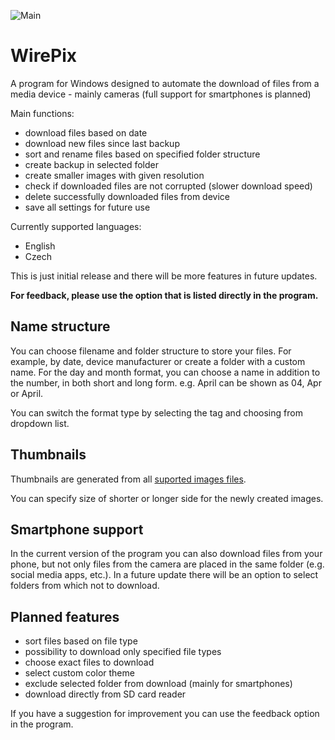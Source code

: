 ![Main](https://user-images.githubusercontent.com/79570332/164648004-d3749cd4-3c7e-4b7e-bb43-5694332c95f1.png)

# WirePix
A program for Windows designed to automate the download of files from a media device - mainly cameras (full support for smartphones is planned)

Main functions:
- download files based on date
- download new files since last backup
- sort and rename files based on specified folder structure
- create backup in selected folder
- create smaller images with given resolution
- check if downloaded files are not corrupted (slower download speed)
- delete successfully downloaded files from device
- save all settings for future use

Currently supported languages:
- English
- Czech

This is just initial release and there will be more features in future updates.

**For feedback, please use the option that is listed directly in the program.**

## Name structure
You can choose filename and folder structure to store your files. For example, by date, device manufacturer or create a folder with a custom name.
For the day and month format, you can choose a name in addition to the number, in both short and long form. e.g. April can be shown as 04, Apr or April.

You can switch the format type by selecting the tag and choosing from dropdown list.

## Thumbnails
Thumbnails are generated from all [suported images files](https://imagemagick.org/script/formats.php#supported).

You can specify size of shorter or longer side for the newly created images.

## Smartphone support
In the current version of the program you can also download files from your phone, but not only files from the camera are placed in the same folder (e.g. social media apps, etc.). In a future update there will be an option to select folders from which not to download.

## Planned features
- sort files based on file type
- possibility to download only specified file types
- choose exact files to download
- select custom color theme
- exclude selected folder from download (mainly for smartphones)
- download directly from SD card reader

If you have a suggestion for improvement you can use the feedback option in the program.
